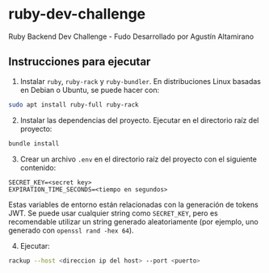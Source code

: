 # ruby-dev-challenge
Ruby Backend Dev Challenge - Fudo
Desarrollado por Agustín Altamirano

## Instrucciones para ejecutar
1) Instalar `ruby`, `ruby-rack` y `ruby-bundler`. En distribuciones Linux basadas en Debian o Ubuntu, se puede hacer con:
   
```bash
sudo apt install ruby-full ruby-rack
```

2) Instalar las dependencias del proyecto. Ejecutar en el directorio raíz del proyecto:

```bash
bundle install
```

3) Crear un archivo `.env` en el directorio raíz del proyecto con el siguiente contenido:

```
SECRET_KEY=<secret key>
EXPIRATION_TIME_SECONDS=<tiempo en segundos>
```
Estas variables de entorno están relacionadas con la generación de tokens JWT. Se puede usar cualquier string como `SECRET_KEY`, pero es recomendable utilizar un string generado aleatoriamente (por ejemplo, uno generado con `openssl rand -hex 64`).

4) Ejecutar:
```bash
rackup --host <direccion ip del host> --port <puerto>
```
